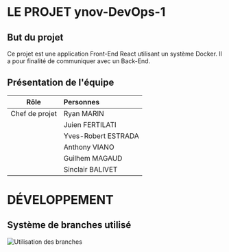 # LE PROJET ynov-DevOps-1

## But du projet
Ce projet est une application Front-End React utilisant un système Docker.
Il a pour finalité de communiquer avec un Back-End.

## Présentation de l'équipe
|Rôle          |Personnes           |
|--------------|:-------------------|
|Chef de projet|Ryan MARIN          |
|              |Juien FERTILATI     |
|              |Yves-Robert ESTRADA |
|              |Anthony VIANO       |
|              |Guilhem MAGAUD      |
|              |Sinclair BALIVET    |

# DÉVELOPPEMENT

## Système de branches utilisé
![Utilisation des branches](https://user-images.githubusercontent.com/95910660/196155129-60bf4974-3816-4e6c-a3a5-20d44b29550c.png)
